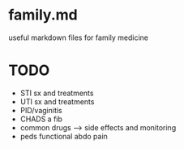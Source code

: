 # family.md
useful markdown files for family medicine

# TODO
- STI sx and treatments
- UTI sx and treatments
- PID/vaginitis
- CHADS a fib
- common drugs --> side effects and monitoring
- peds functional abdo pain
